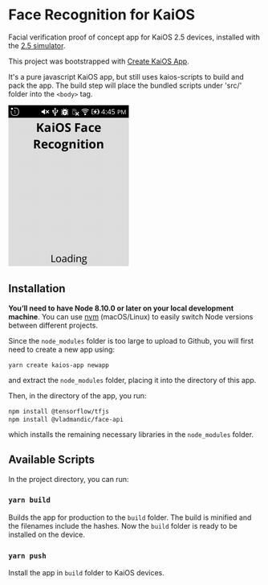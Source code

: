 # Face Recognition for KaiOS

Facial verification proof of concept app for KaiOS 2.5 devices, installed with the [2.5 simulator](https://developer.kaiostech.com/docs/getting-started/env-setup/simulator).

This project was bootstrapped with [Create KaiOS App](https://github.com/jzhangs/create-kaios-app).

It's a pure javascript KaiOS app, but still uses kaios-scripts to build and pack the app. The build step will place the bundled scripts under 'src/' folder into the `<body>` tag.

![](./docs/demo-screenshot-open.png)

## Installation

**You’ll need to have Node 8.10.0 or later on your local development machine**. You can use [nvm](https://github.com/creationix/nvm#installation) (macOS/Linux) to easily switch Node versions between different projects.

Since the `node_modules` folder is too large to upload to Github, you will first need to create a new app using:

```
yarn create kaios-app newapp
```
and extract the `node_modules` folder, placing it into the directory of this app.

Then, in the directory of the app, you run:
```
npm install @tensorflow/tfjs
npm install @vladmandic/face-api
```
which installs the remaining necessary libraries in the `node_modules` folder.

## Available Scripts

In the project directory, you can run:

### `yarn build`

Builds the app for production to the `build` folder. The build is minified and the filenames include the hashes. Now the `build` folder is ready to be installed on the device.

### `yarn push`

Install the app in `build` folder to KaiOS devices.
